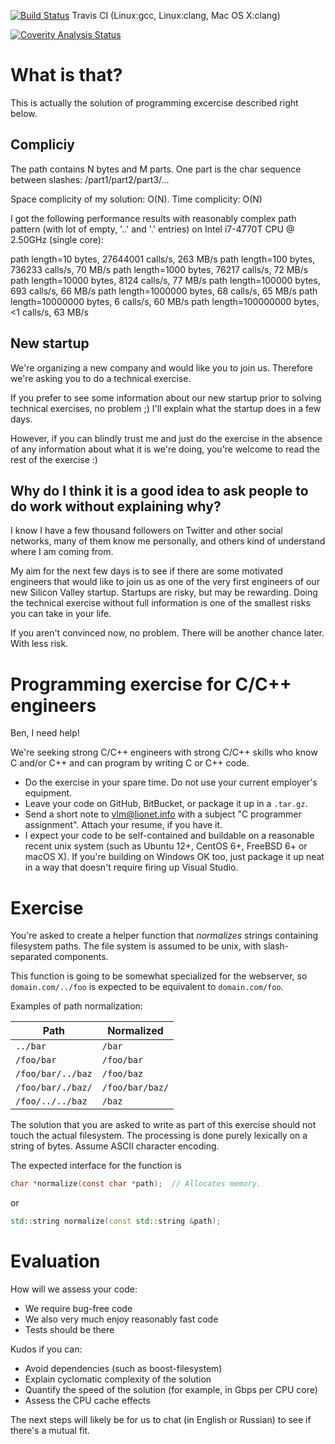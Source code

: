 [![Build Status](https://api.travis-ci.org/nikkikom/programming-exercise-c-1.svg?branch=master)](https://travis-ci.org/nikkikom/programming-exercise-c-1) Travis CI (Linux:gcc, Linux:clang, Mac OS X:clang)

[![Coverity Analysis Status](https://scan.coverity.com/projects/11825/badge.svg)](https://scan.coverity.com/projects/nikkikom-programming-exercise-c-1)

# What is that?
 
This is actually the solution of programming excercise described right below.
 
## Compliciy
 
The path contains N bytes and M parts. One part is the char sequence between 
slashes: /part1/part2/part3/...

Space complicity of my solution: O(N).
Time complicity: O(N)
 
I got the following performance results with reasonably complex path pattern 
(with lot of empty, '..' and '.' entries) on  Intel i7-4770T CPU @ 2.50GHz (single core):
 
 path length=10 bytes,  27644001 calls/s, 263 MB/s
 path length=100 bytes,   736233 calls/s,  70 MB/s
 path length=1000 bytes,   76217 calls/s,  72 MB/s
 path length=10000 bytes,   8124 calls/s,  77 MB/s
 path length=100000 bytes,   693 calls/s,  66 MB/s
 path length=1000000 bytes,   68 calls/s,  65 MB/s
 path length=10000000 bytes,   6 calls/s,  60 MB/s
 path length=100000000 bytes, <1 calls/s,  63 MB/s

## New startup

We're organizing a new company and would like you to join us. Therefore
we're asking you to do a technical exercise.

If you prefer to see some information about our new startup prior to solving
technical exercises, no problem ;) I'll explain what the startup does in
a few days.

However, if you can blindly trust me and just do the exercise in the absence
of any information about what it is we're doing, you're welcome to read the
rest of the exercise :)

## Why do I think it is a good idea to ask people to do work without explaining why?

I know I have a few thousand followers on Twitter and other social networks,
many of them know me personally, and others kind of understand where I am
coming from.

My aim for the next few days is to see if there are some motivated engineers
that would like to join us as one of the very first engineers of our
new Silicon Valley startup. Startups are risky, but may be rewarding.
Doing the technical exercise without full information is one of the smallest
risks you can take in your life.

If you aren't convinced now, no problem. There will be another chance later.
With less risk.


# Programming exercise for C/C++ engineers

Ben, I need help!

We're seeking strong C/C++ engineers with strong C/C++ skills who know C and/or C++ and can program by writing C or C++ code.

 * Do the exercise in your spare time. Do not use your current employer's equipment.
 * Leave your code on GitHub, BitBucket, or package it up in a `.tar.gz`.
 * Send a short note to [vlm@lionet.info](mailto:vlm@lionet.info) with a subject "C programmer assignment". Attach your resume, if you have it.
 * I expect your code to be self-contained and buildable on a reasonable recent unix system (such as Ubuntu 12+, CentOS 6+, FreeBSD 6+ or macOS X). If you're building on Windows OK too, just package it up neat in a way that doesn't require firing up Visual Studio.

# Exercise

You're asked to create a helper function that _normalizes_ strings containing
filesystem paths. The file system is assumed to be unix, with slash-separated
components.

This function is going to be somewhat specialized for the webserver, so `domain.com/../foo` is expected to be equivalent to `domain.com/foo`.

Examples of path normalization:

| Path              | Normalized        |
|-------------------|-------------------|
| `../bar`          | `/bar`            |
| `/foo/bar`        | `/foo/bar`        |
| `/foo/bar/../baz` | `/foo/baz`        |
| `/foo/bar/./baz/` | `/foo/bar/baz/`   |
| `/foo/../../baz`  | `/baz`            |

The solution that you are asked to write as part of this exercise should not touch the actual filesystem.
The processing is done purely lexically on a string of bytes.
Assume ASCII character encoding.

The expected interface for the function is

```C
char *normalize(const char *path);  // Allocates memory.
```

or

```C++
std::string normalize(const std::string &path);
```

# Evaluation

How will we assess your code:

 * We require bug-free code
 * We also very much enjoy reasonably fast code
 * Tests should be there

Kudos if you can:
 * Avoid dependencies (such as boost-filesystem)
 * Explain cyclomatic complexity of the solution
 * Quantify the speed of the solution (for example, in Gbps per CPU core)
 * Assess the CPU cache effects

The next steps will likely be for us to chat (in English or Russian) to see if there's a mutual fit.
